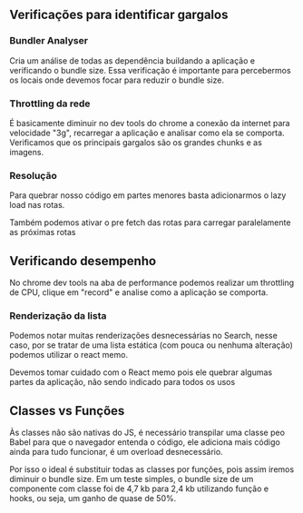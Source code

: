 ## Verificações para identificar gargalos

### Bundler Analyser

Cria um análise de todas as dependência buildando a aplicação e verificando o bundle size. Essa verificação é importante para percebermos os locais onde devemos focar para reduzir o bundle size.

### Throttling da rede

É basicamente diminuir no dev tools do chrome a conexão da internet para velocidade "3g", recarregar a aplicação e analisar como ela se comporta. Verificamos que os principais gargalos são os grandes chunks e as imagens.

### Resolução

Para quebrar nosso código em partes menores basta adicionarmos o lazy load nas rotas.

Também podemos ativar o pre fetch das rotas para carregar paralelamente as próximas rotas

## Verificando desempenho

No chrome dev tools na aba de performance podemos realizar um throttling de CPU, clique em "record" e analise como a aplicação se comporta.

### Renderização da lista

Podemos notar muitas renderizações desnecessárias no Search, nesse caso, por se tratar de uma lista estática (com pouca ou nenhuma alteração) podemos utilizar o react memo.

Devemos tomar cuidado com o React memo pois ele quebrar algumas partes da aplicação, não sendo indicado para todos os usos

## Classes vs Funções

Às classes não são nativas do JS, é necessário transpilar uma classe peo Babel para que o navegador entenda o código, ele adiciona mais código ainda para tudo funcionar, é um overload desnecessário.

Por isso o ideal é substituir todas as classes por funções, pois assim iremos diminuir o bundle size. Em um teste simples, o bundle size de um componente com classe foi de 4,7 kb para 2,4 kb utilizando função e hooks, ou seja, um ganho de quase de 50%.
